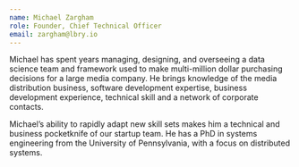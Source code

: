 ```yaml
---
name: Michael Zargham
role: Founder, Chief Technical Officer
email: zargham@lbry.io
---
```

Michael has spent years managing, designing, and overseeing a data science team and framework used to make multi-million dollar purchasing decisions for a large media company. He brings knowledge of the media distribution business, software development expertise, business development experience, technical skill and a network of corporate contacts.

Michael’s ability to rapidly adapt new skill sets makes him a technical and business pocketknife of our startup team. He has a PhD in systems engineering from the University of Pennsylvania, with a focus on distributed systems.